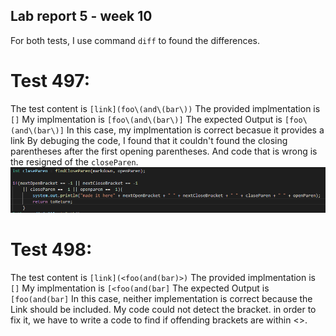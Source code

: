 ## Lab report 5 - week 10

For both tests, I use command ``diff`` to found the differences.

# Test 497:

The test content is ``[link](foo\(and\(bar\))``
The provided implmentation is ``[]``
My implmentation is ``[foo\(and\(bar\)]``
The expected Output is ``[foo\(and\(bar\)]``
In this case, my implmentation is correct becasue it provides a link
By debuging the code, I found that it couldn't found the closing parentheses after the first opening parentheses.
And code that is wrong is the resigned of the ``closeParen``.
![image](test5.1.PNG)

# Test 498:

The test content is ``[link](<foo(and(bar)>)``
The provided implmentation is ``[]``
My implmentation is ``[<foo(and(bar]``
The expected Output is ``[foo(and(bar]``
In this case, neither implementation is correct because the Link should be included.
My code could not detect the bracket. in order to fix it, we have to write a code to 
find if offending brackets are within <>.









